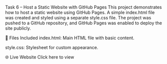 Task 6 – Host a Static Website with GitHub Pages
This project demonstrates how to host a static website using GitHub Pages. A simple index.html file was created and styled using a separate style.css file. The project was pushed to a GitHub repository, and GitHub Pages was enabled to deploy the site publicly.

📄 Files Included
index.html: Main HTML file with basic content.

style.css: Stylesheet for custom appearance.

🌐 Live Website
Click here to view
